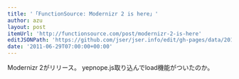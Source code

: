 ```yaml
---
title: '「FunctionSource: Modernizr 2 is here」'
author: azu
layout: post
itemUrl: 'http://functionsource.com/post/modernizr-2-is-here'
editJSONPath: 'https://github.com/jser/jser.info/edit/gh-pages/data/2011/06/index.json'
date: '2011-06-29T07:00:00+00:00'
---
```

Modernizr 2がリリース。 yepnope.js取り込んでload機能がついたのか。
